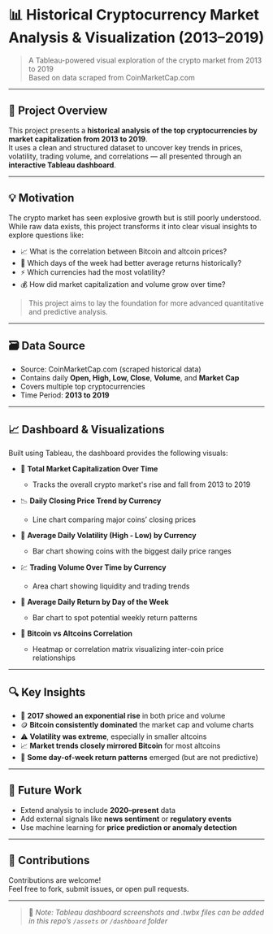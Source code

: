 # 📊 Historical Cryptocurrency Market Analysis & Visualization (2013–2019)

> A Tableau-powered visual exploration of the crypto market from 2013 to 2019  
> Based on data scraped from CoinMarketCap.com

---

## 🚀 Project Overview

This project presents a **historical analysis of the top cryptocurrencies by market capitalization from 2013 to 2019**.  
It uses a clean and structured dataset to uncover key trends in prices, volatility, trading volume, and correlations — all presented through an **interactive Tableau dashboard**.

---

## 💡 Motivation

The crypto market has seen explosive growth but is still poorly understood.  
While raw data exists, this project transforms it into clear visual insights to explore questions like:

- 📈 What is the correlation between Bitcoin and altcoin prices?  
- 📅 Which days of the week had better average returns historically?  
- ⚡ Which currencies had the most volatility?  
- 💰 How did market capitalization and volume grow over time?

> This project aims to lay the foundation for more advanced quantitative and predictive analysis.

---

## 🗃️ Data Source

- Source: CoinMarketCap.com (scraped historical data)  
- Contains daily **Open, High, Low, Close**, **Volume**, and **Market Cap**  
- Covers multiple top cryptocurrencies  
- Time Period: **2013 to 2019**

---

## 📈 Dashboard & Visualizations

Built using Tableau, the dashboard provides the following visuals:

- 📌 **Total Market Capitalization Over Time**  
  - Tracks the overall crypto market's rise and fall from 2013 to 2019  

- 📉 **Daily Closing Price Trend by Currency**  
  - Line chart comparing major coins’ closing prices  

- 🔀 **Average Daily Volatility (High - Low) by Currency**  
  - Bar chart showing coins with the biggest daily price ranges  

- 💹 **Trading Volume Over Time by Currency**  
  - Area chart showing liquidity and trading trends  

- 📆 **Average Daily Return by Day of the Week**  
  - Bar chart to spot potential weekly return patterns  

- 🔗 **Bitcoin vs Altcoins Correlation**  
  - Heatmap or correlation matrix visualizing inter-coin price relationships

---

## 🔍 Key Insights

- 🚀 **2017 showed an exponential rise** in both price and volume  
- 🪙 **Bitcoin consistently dominated** the market cap and volume charts  
- ⚠️ **Volatility was extreme**, especially in smaller altcoins  
- 📈 **Market trends closely mirrored Bitcoin** for most altcoins  
- 📆 **Some day-of-week return patterns** emerged (but are not predictive)

---

## 🔮 Future Work

- Extend analysis to include **2020–present** data  
- Add external signals like **news sentiment** or **regulatory events**  
- Use machine learning for **price prediction or anomaly detection**

---

## 🤝 Contributions

Contributions are welcome!  
Feel free to fork, submit issues, or open pull requests.

---

> 📌 _Note: Tableau dashboard screenshots and .twbx files can be added in this repo’s `/assets` or `/dashboard` folder_
